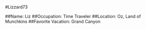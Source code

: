 #Lizzard73

##Name: Liz
##Occupation: Time Traveler
##Location: Oz, Land of Munchkins
##Favorite Vacation: Grand Canyon